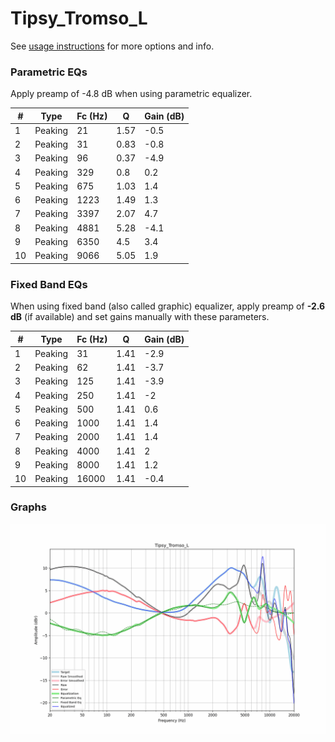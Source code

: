 # Tipsy_Tromso_L
See [usage instructions](https://github.com/jaakkopasanen/AutoEq#usage) for more options and info.

### Parametric EQs
Apply preamp of -4.8 dB when using parametric equalizer.

|   # | Type    |   Fc (Hz) |    Q |   Gain (dB) |
|-----|---------|-----------|------|-------------|
|   1 | Peaking |        21 | 1.57 |        -0.5 |
|   2 | Peaking |        31 | 0.83 |        -0.8 |
|   3 | Peaking |        96 | 0.37 |        -4.9 |
|   4 | Peaking |       329 | 0.8  |         0.2 |
|   5 | Peaking |       675 | 1.03 |         1.4 |
|   6 | Peaking |      1223 | 1.49 |         1.3 |
|   7 | Peaking |      3397 | 2.07 |         4.7 |
|   8 | Peaking |      4881 | 5.28 |        -4.1 |
|   9 | Peaking |      6350 | 4.5  |         3.4 |
|  10 | Peaking |      9066 | 5.05 |         1.9 |

### Fixed Band EQs
When using fixed band (also called graphic) equalizer, apply preamp of **-2.6 dB** (if available) and set gains manually with these parameters.

|   # | Type    |   Fc (Hz) |    Q |   Gain (dB) |
|-----|---------|-----------|------|-------------|
|   1 | Peaking |        31 | 1.41 |        -2.9 |
|   2 | Peaking |        62 | 1.41 |        -3.7 |
|   3 | Peaking |       125 | 1.41 |        -3.9 |
|   4 | Peaking |       250 | 1.41 |        -2   |
|   5 | Peaking |       500 | 1.41 |         0.6 |
|   6 | Peaking |      1000 | 1.41 |         1.4 |
|   7 | Peaking |      2000 | 1.41 |         1.4 |
|   8 | Peaking |      4000 | 1.41 |         2   |
|   9 | Peaking |      8000 | 1.41 |         1.2 |
|  10 | Peaking |     16000 | 1.41 |        -0.4 |

### Graphs
![](./Tipsy_Tromso_L.png)
